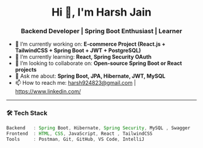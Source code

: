 <h1 align="center">Hi 👋, I'm Harsh Jain</h1>
<h3 align="center">Backend Developer | Spring Boot Enthusiast | Learner</h3>

- 🔭 I’m currently working on: **E-commerce Project (React.js + TailwindCSS + Spring Boot + JWT + PostgreSQL)**  
- 🌱 I’m currently learning: **React, Spring Security OAuth**  
- 👯 I’m looking to collaborate on: **Open-source Spring Boot or React projects**  
- 💬 Ask me about: **Spring Boot, JPA, Hibernate, JWT, MySQL**  
- 📫 How to reach me: harsh924823@gmail.com | https://www.linkedin.com/
---

### 🛠️ Tech Stack

```java
Backend   : Spring Boot, Hibernate, Spring Security, MySQL , Swagger  
Frontend  : HTML, CSS, JavaScript, React , TailwindCSS  
Tools     : Postman, Git, GitHub, VS Code, IntelliJ  
